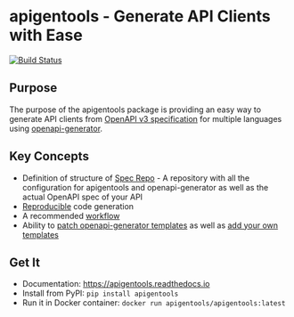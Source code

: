 #  apigentools - Generate API Clients with Ease

[![Build Status](https://dev.azure.com/datadoghq/apigentools/_apis/build/status/Unit%20Tests?branchName=master)](https://dev.azure.com/datadoghq/apigentools/_build/latest?definitionId=11&branchName=master)

## Purpose

The purpose of the apigentools package is providing an easy way to generate API clients from [OpenAPI v3 specification](https://github.com/OAI/OpenAPI-Specification/) for multiple languages using [openapi-generator](https://github.com/OpenAPITools/openapi-generator).

## Key Concepts

* Definition of structure of [Spec Repo](https://apigentools.readthedocs.io/en/latest/spec_repo/) - A repository with all the configuration for apigentools and openapi-generator as well as the actual OpenAPI spec of your API
* [Reproducible](https://apigentools.readthedocs.io/en/latest/reproducible/) code generation
* A recommended [workflow](https://apigentools.readthedocs.io/en/latest/workflow/)
* Ability to [patch openapi-generator templates](https://apigentools.readthedocs.io/en/latest/workflow/#add-template-patches) as well as [add your own templates](https://apigentools.readthedocs.io/en/latest/workflow/#add-downstream-templates)

## Get It

* Documentation: https://apigentools.readthedocs.io
* Install from PyPI: `pip install apigentools`
* Run it in Docker container: `docker run apigentools/apigentools:latest`
